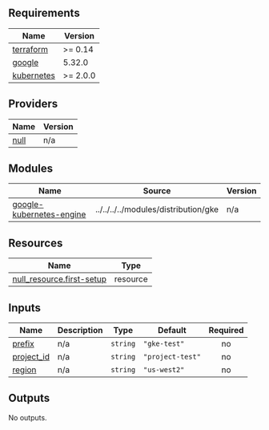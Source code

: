 ## Requirements

| Name | Version |
|------|---------|
| <a name="requirement_terraform"></a> [terraform](#requirement\_terraform) | >= 0.14 |
| <a name="requirement_google"></a> [google](#requirement\_google) | 5.32.0 |
| <a name="requirement_kubernetes"></a> [kubernetes](#requirement\_kubernetes) | >= 2.0.0 |

## Providers

| Name | Version |
|------|---------|
| <a name="provider_null"></a> [null](#provider\_null) | n/a |

## Modules

| Name | Source | Version |
|------|--------|---------|
| <a name="module_google-kubernetes-engine"></a> [google-kubernetes-engine](#module\_google-kubernetes-engine) | ../../../../modules/distribution/gke | n/a |

## Resources

| Name | Type |
|------|------|
| [null_resource.first-setup](https://registry.terraform.io/providers/hashicorp/null/latest/docs/resources/resource) | resource |

## Inputs

| Name | Description | Type | Default | Required |
|------|-------------|------|---------|:--------:|
| <a name="input_prefix"></a> [prefix](#input\_prefix) | n/a | `string` | `"gke-test"` | no |
| <a name="input_project_id"></a> [project\_id](#input\_project\_id) | n/a | `string` | `"project-test"` | no |
| <a name="input_region"></a> [region](#input\_region) | n/a | `string` | `"us-west2"` | no |

## Outputs

No outputs.
